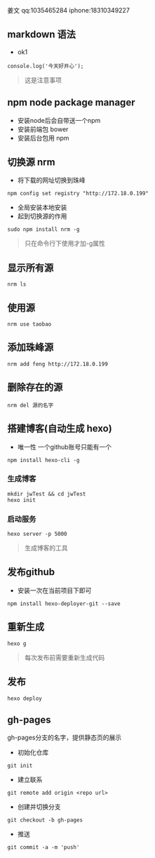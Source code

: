 姜文   qq:1035465284  iphone:18310349227 
## markdown 语法
- ok1

```
console.log('今天好开心');
```

> 这是注意事项

## npm node package manager
- 安装node后会自带送一个npm
- 安装前端包 bower
- 安装后台包用 npm

## 切换源 nrm 
- 将下载的网址切换到珠峰
```
npm config set registry "http://172.18.0.199"
```
- 全局安装本地安装
- 起到切换源的作用
```
sudo npm install nrm -g
```

> 只在命令行下使用才加-g属性

## 显示所有源
```
nrm ls
```

## 使用源
```
nrm use taobao
```

## 添加珠峰源
```
nrm add feng http://172.18.0.199
```

## 删除存在的源
```
nrm del 源的名字
```

## 搭建博客(自动生成 hexo)
- 唯一性 一个github账号只能有一个
``` 
npm install hexo-cli -g
```
### 生成博客
```
mkdir jwTest && cd jwTest
hexo init
```

### 启动服务
```
hexo server -p 5000
```

> 生成博客的工具

## 发布github
- 安装一次在当前项目下即可
```
npm install hexo-deployer-git --save
```
## 重新生成
```
hexo g
```
> 每次发布前需要重新生成代码
## 发布
```
hexo deploy
```

## gh-pages
gh-pages分支的名字，提供静态页的展示
- 初始化仓库
```
git init 
```
- 建立联系
```
git remote add origin <repo url>
```
- 创建并切换分支
```
git checkout -b gh-pages
```
- 推送
```
git commit -a -m 'push'
```